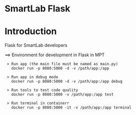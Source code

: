 # SmartLab Flask

Introduction
============

Flask for SmartLab developers 

==> Environment for development in Flask in MPT

     > Run app (the main file must be named as main.py)
       docker run -p 8080:5000 -d -v /path/app:/app

     > Run app in debug mode
       docker run -p 8080:5000 -d -v /path/app:/app debug

     > Run tools to test code quality
       docker run -p 8080:5000 -v /path/app:/app test

     > Run terminal in containerr
       docker run -p 8080:5000 -it -v /path/app:/app terminal
